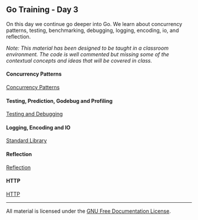 ## Go Training - Day 3
On this day we continue go deeper into Go. We learn about concurrency patterns, testing, benchmarking, debugging, logging, encoding, io, and reflection.

*Note: This material has been designed to be taught in a classroom environment. The code is well commented but missing some of the contextual concepts and ideas that will be covered in class.*

#### Concurrency Patterns
[Concurrency Patterns](../09-concurrency_patterns/readme.md)

#### Testing, Prediction, Godebug and Profiling
[Testing and Debugging](../10-testing/readme.md)  

#### Logging, Encoding and IO
[Standard Library](../11-standard_library/readme.md)

#### Reflection
[Reflection](../12-reflection/readme.md)

#### HTTP
[HTTP](../13-http/readme.md)
___
All material is licensed under the [GNU Free Documentation License](https://github.com/gobridge/gotraining/blob/master/LICENSE).